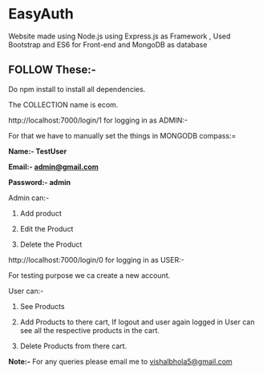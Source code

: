 # EasyAuth

Website made using Node.js using Express.js as Framework , Used Bootstrap and ES6 for Front-end and MongoDB as database

## FOLLOW These:-
Do npm install to install all dependencies.

The COLLECTION name is ecom.

http://localhost:7000/login/1 for logging in as ADMIN:-

For that we have to manually set the things in MONGODB compass:=

**Name:- TestUser**

**Email:- admin@gmail.com**

**Password:- admin**

Admin can:-

1. Add product

2. Edit the Product

3. Delete the Product

http://localhost:7000/login/0 for logging in as USER:-

For testing purpose we ca create a new account.

User can:-

1. See Products

2. Add Products to there cart, If logout and user again logged in User can see all the respective products in the cart.

3. Delete Products from there cart.

**Note:-** For any queries please email me to vishalbhola5@gmail.com
